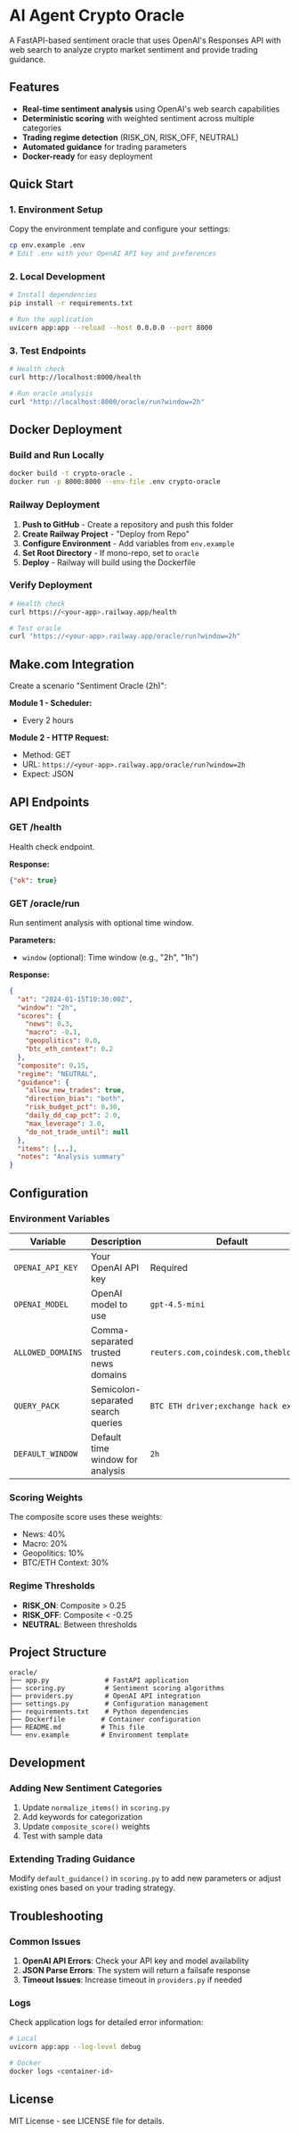 # AI Agent Crypto Oracle

A FastAPI-based sentiment oracle that uses OpenAI's Responses API with web search to analyze crypto market sentiment and provide trading guidance.

## Features

- **Real-time sentiment analysis** using OpenAI's web search capabilities
- **Deterministic scoring** with weighted sentiment across multiple categories
- **Trading regime detection** (RISK_ON, RISK_OFF, NEUTRAL)
- **Automated guidance** for trading parameters
- **Docker-ready** for easy deployment

## Quick Start

### 1. Environment Setup

Copy the environment template and configure your settings:

```bash
cp env.example .env
# Edit .env with your OpenAI API key and preferences
```

### 2. Local Development

```bash
# Install dependencies
pip install -r requirements.txt

# Run the application
uvicorn app:app --reload --host 0.0.0.0 --port 8000
```

### 3. Test Endpoints

```bash
# Health check
curl http://localhost:8000/health

# Run oracle analysis
curl "http://localhost:8000/oracle/run?window=2h"
```

## Docker Deployment

### Build and Run Locally

```bash
docker build -t crypto-oracle .
docker run -p 8000:8000 --env-file .env crypto-oracle
```

### Railway Deployment

1. **Push to GitHub** - Create a repository and push this folder
2. **Create Railway Project** - "Deploy from Repo"
3. **Configure Environment** - Add variables from `env.example`
4. **Set Root Directory** - If mono-repo, set to `oracle`
5. **Deploy** - Railway will build using the Dockerfile

### Verify Deployment

```bash
# Health check
curl https://<your-app>.railway.app/health

# Test oracle
curl "https://<your-app>.railway.app/oracle/run?window=2h"
```

## Make.com Integration

Create a scenario "Sentiment Oracle (2h)":

**Module 1 - Scheduler:**
- Every 2 hours

**Module 2 - HTTP Request:**
- Method: GET
- URL: `https://<your-app>.railway.app/oracle/run?window=2h`
- Expect: JSON

## API Endpoints

### GET /health
Health check endpoint.

**Response:**
```json
{"ok": true}
```

### GET /oracle/run
Run sentiment analysis with optional time window.

**Parameters:**
- `window` (optional): Time window (e.g., "2h", "1h")

**Response:**
```json
{
  "at": "2024-01-15T10:30:00Z",
  "window": "2h",
  "scores": {
    "news": 0.3,
    "macro": -0.1,
    "geopolitics": 0.0,
    "btc_eth_context": 0.2
  },
  "composite": 0.15,
  "regime": "NEUTRAL",
  "guidance": {
    "allow_new_trades": true,
    "direction_bias": "both",
    "risk_budget_pct": 0.30,
    "daily_dd_cap_pct": 2.0,
    "max_leverage": 3.0,
    "do_not_trade_until": null
  },
  "items": [...],
  "notes": "Analysis summary"
}
```

## Configuration

### Environment Variables

| Variable | Description | Default |
|----------|-------------|---------|
| `OPENAI_API_KEY` | Your OpenAI API key | Required |
| `OPENAI_MODEL` | OpenAI model to use | `gpt-4.5-mini` |
| `ALLOWED_DOMAINS` | Comma-separated trusted news domains | `reuters.com,coindesk.com,theblock.co` |
| `QUERY_PACK` | Semicolon-separated search queries | `BTC ETH driver;exchange hack exploit` |
| `DEFAULT_WINDOW` | Default time window for analysis | `2h` |

### Scoring Weights

The composite score uses these weights:
- News: 40%
- Macro: 20%
- Geopolitics: 10%
- BTC/ETH Context: 30%

### Regime Thresholds

- **RISK_ON**: Composite > 0.25
- **RISK_OFF**: Composite < -0.25
- **NEUTRAL**: Between thresholds

## Project Structure

```
oracle/
├── app.py              # FastAPI application
├── scoring.py          # Sentiment scoring algorithms
├── providers.py        # OpenAI API integration
├── settings.py         # Configuration management
├── requirements.txt    # Python dependencies
├── Dockerfile         # Container configuration
├── README.md          # This file
└── env.example        # Environment template
```

## Development

### Adding New Sentiment Categories

1. Update `normalize_items()` in `scoring.py`
2. Add keywords for categorization
3. Update `composite_score()` weights
4. Test with sample data

### Extending Trading Guidance

Modify `default_guidance()` in `scoring.py` to add new parameters or adjust existing ones based on your trading strategy.

## Troubleshooting

### Common Issues

1. **OpenAI API Errors**: Check your API key and model availability
2. **JSON Parse Errors**: The system will return a failsafe response
3. **Timeout Issues**: Increase timeout in `providers.py` if needed

### Logs

Check application logs for detailed error information:

```bash
# Local
uvicorn app:app --log-level debug

# Docker
docker logs <container-id>
```

## License

MIT License - see LICENSE file for details.
